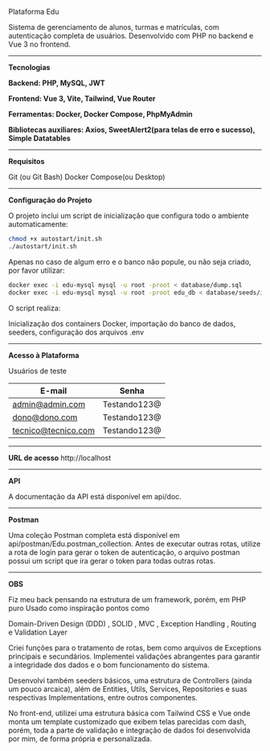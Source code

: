 Plataforma Edu

Sistema de gerenciamento de alunos, turmas e matrículas, com autenticação completa de usuários. Desenvolvido com PHP no backend e Vue 3 no frontend.


---

**Tecnologias**

**Backend: PHP, MySQL, JWT**

**Frontend: Vue 3, Vite, Tailwind, Vue Router**

**Ferramentas: Docker, Docker Compose, PhpMyAdmin**

**Bibliotecas auxiliares: Axios, SweetAlert2(para telas de erro e sucesso), Simple Datatables**



---

**Requisitos**

Git (ou Git Bash)
Docker Compose(ou Desktop)

---



**Configuração do Projeto**

O projeto inclui um script de inicialização que configura todo o ambiente automaticamente:

```bash
chmod +x autostart/init.sh
./autostart/init.sh
```

Apenas no caso de algum erro e o banco não popule, ou não seja criado, por favor utilizar:

```bash
docker exec -i edu-mysql mysql -u root -proot < database/dump.sql
docker exec -i edu-mysql mysql -u root -proot edu_db < database/seeds/initial.sql
```

O script realiza:

Inicialização dos containers Docker, importação do banco de dados, seeders, configuração dos arquivos .env

---
**Acesso à Plataforma**

Usuários de teste

| E-mail                    | Senha             |
|---------------------------|-------------------|
| admin@admin.com           | Testando123@      |
| dono@dono.com             | Testando123@      |
| tecnico@tecnico.com       | Testando123@      |


---
**URL de acesso**
http://localhost


---

**API**

A documentação da API está disponível em api/doc.

---

**Postman**

Uma coleção Postman completa está disponível em api/postman/Edu.postman_collection.
Antes de executar outras rotas, utilize a rota de login para gerar o token de autenticação, o arquivo postman possui um script que ira gerar o token para todas outras rotas.

---
**OBS**

Fiz meu back pensando na estrutura de um framework, porém, em PHP puro
Usado como inspiração pontos como

Domain-Driven Design (DDD)
, SOLID
, MVC
, Exception Handling
, Routing
e Validation Layer

Criei funções para o tratamento de rotas, bem como arquivos de Exceptions principais e secundários. Implementei validações abrangentes para garantir a integridade dos dados e o bom funcionamento do sistema.

Desenvolvi também seeders básicos, uma estrutura de Controllers (ainda um pouco arcaica), além de Entities, Utils, Services, Repositories e suas respectivas Implementations, entre outros componentes.

No front-end, utilizei uma estrutura básica com Tailwind CSS e Vue onde monta um template customizado que exibem telas parecidas com dash, porém, toda a parte de validação e integração de dados foi desenvolvida por mim, de forma própria e personalizada.
